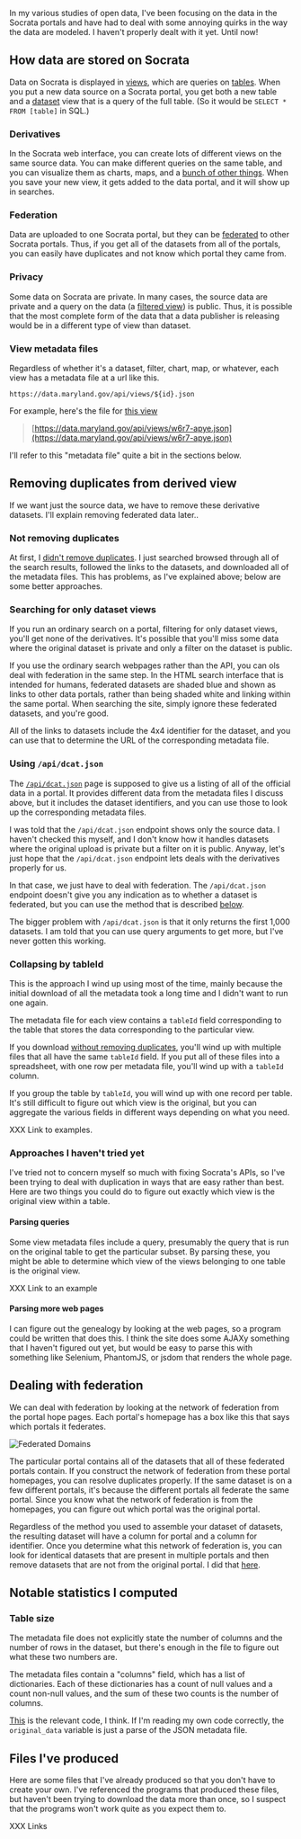 In my various studies of open data, I've been focusing on the
data in the Socrata portals and have had to deal with some
annoying quirks in the way the data are modeled. I haven't
properly dealt with it yet. Until now!

## How data are stored on Socrata
Data on Socrata is displayed in [views](/!/socrata-genealogies#term-view),
which are queries on [tables](/!/socrata-genealogies#term-table).
When you put a new data source on a Socrata portal, you get both
a new table and a [dataset](/!/socrata-genealogies#term-dataset)
view that is a query of the full table.
(So it would be `SELECT * FROM [table]` in SQL.)

### Derivatives
In the Socrata web interface, you can create lots of different views
on the same source data. You can make different queries on the same
table, and you can visualize them as charts, maps, and a
[bunch of other things](/!/socrata-calendars).
When you save your new view, it gets added to the data portal, and
it will show up in searches.

### Federation
Data are uploaded to one Socrata portal, but they can be
[federated](/!/socrata-genealogies#term-federation)
to other Socrata portals. Thus, if you get all of the datasets from
all of the portals, you can easily have duplicates and not know which
portal they came from.

### Privacy
Some data on Socrata are private. In many cases, the source data are
private and a query on the data (a [filtered view](/!/socrata-genealogies#term-filtered-view))
is public. Thus, it is possible that the most complete form of the data
that a data publisher is releasing would be in a different type of view
than dataset.

### View metadata files
Regardless of whether it's a dataset, filter, chart, map, or whatever,
each view has a metadata file at a url like this.

    https://data.maryland.gov/api/views/${id}.json

For example, here's the file for
[this view](https://data.maryland.gov/Energy-and-Environment/Certified-Cover-Crops-Planted-in-the-Chesapeake-Ba/w6r7-apye?)

> [https://data.maryland.gov/api/views/w6r7-apye.json](https://data.maryland.gov/api/views/w6r7-apye.json)

I'll refer to this "metadata file" quite a bit in the sections below.

## Removing duplicates from derived view
If we want just the source data, we have to remove these derivative
datasets. I'll explain removing federated data later..

### Not removing duplicates
At first, I
[didn't remove duplicates](/!/socrata-summary#acquiring-the-data).
I just searched browsed through all of the search results, followed
the links to the datasets, and downloaded all of the metadata files.
This has problems, as I've explained above; below are some better
approaches.

### Searching for only dataset views
If you run an ordinary search on a portal, filtering for only dataset
views, you'll get none of the derivatives. It's possible that you'll miss
some data where the original dataset is private and only a filter on the
dataset is public.

If you use the ordinary search webpages rather than the API, you can ols
deal with federation in the same step. In the HTML search interface that
is intended for humans, federated datasets are shaded blue and shown as
links to other data portals, rather than being shaded white and linking
within the same portal. When searching the site, simply ignore these
federated datasets, and you're good.

All of the links to datasets include the 4x4 identifier for the dataset,
and you can use that to determine the URL of the corresponding metadata file.

### Using `/api/dcat.json`
<!-- https://twitter.com/chrismetcalf/status/376079563240898560 -->
The [`/api/dcat.json`](https://data.oaklandnet.com/api/dcat.json) page
is supposed to give us a listing of all of the official data in a portal.
It provides different data from the metadata files I discuss above, but
it includes the dataset identifiers, and you can use those to look up
the corresponding metadata files.

I was told that the `/api/dcat.json` endpoint shows only the source data.
I haven't checked this myself, and I don't know how it handles datasets
where the original upload is private but a filter on it is public.
Anyway, let's just hope that the `/api/dcat.json` endpoint lets deals with
the derivatives properly for us.

In that case, we just have to deal with federation. The
`/api/dcat.json` endpoint doesn't give you any indication as to whether a
dataset is federated, but you can use the method that is described
[below](#dealing-with-federation).

The bigger problem with `/api/dcat.json` is that it only returns the
first 1,000 datasets. I am told that you can use query arguments to
get more, but I've never gotten this working.

### Collapsing by tableId
This is the approach I wind up using most of the time, mainly because
the initial download of all the metadata took a long time and I didn't
want to run one again.

The metadata
file for each view contains a `tableId` field corresponding to the
table that stores the data corresponding to the particular view.

If you download [without removing duplicates](#not-removing-duplicates),
you'll wind up with multiple files that all have the same `tableId` field.
If you put all of these files into a spreadsheet, with one row per metadata
file, you'll wind up with a `tableId` column.

If you group the table by `tableId`, you will wind up with one record
per table. It's still difficult to figure out which view is the
original, but you can aggregate the various fields in different ways
depending on what you need.

XXX Link to examples.

### Approaches I haven't tried yet
I've tried not to concern myself so much with fixing Socrata's APIs,
so I've been trying to deal with duplication in ways that are easy
rather than best. Here are two things you could do to figure out
exactly which view is the original view within a table.

#### Parsing queries
Some view metadata files include a query, presumably the query that
is run on the original table to get the particular subset. By parsing
these, you might be able to determine which view of the views belonging
to one table is the original view.

XXX Link to an example

#### Parsing more web pages
I can figure out the genealogy by looking at the web pages, so a program
could be written that does this. I think the site does some AJAXy something
that I haven't figured out yet, but would be easy to parse this with
something like Selenium, PhantomJS, or jsdom that renders the whole page.

## Dealing with federation
We can deal with federation by looking at the network of federation from the
portal hope pages. Each portal's homepage has a box like this that says
which portals it federates.

![Federated Domains](/!/socrata-deduplicate/federated-domains.png)

The particular portal contains all of the datasets that all of these
federated portals contain. If you construct the network of federation
from these portal homepages, you can resolve duplicates properly. If
the same dataset is on a few different portals, it's because the
different portals all federate the same portal. Since you know what
the network of federation is from the homepages, you can figure out
which portal was the original portal.

Regardless of the method you used to assemble your dataset of datasets,
the resulting dataset will have a column for portal and a column for
identifier. Once you determine what this network of federation is, you
can look for identical datasets that are present in multiple portals
and then remove datasets that are not from the original portal.
I did that [here](/!/socrata-deduplicate).

## Notable statistics I computed

### Table size
The metadata file does not explicitly state the number of columns and the
number of rows in the dataset, but there's enough in the file to figure out
what these two numbers are.

The metadata files contain a "columns" field, which has a list
of dictionaries. Each of these dictionaries has a count of null
values and a count non-null values, and the sum of these two
counts is the number of columns.

[This](https://github.com/tlevine/socrata-analysis/blob/master/numbers/socrata/__init__.py#L93)
is the relevant code, I think. If I'm reading my own code correctly,
the `original_data` variable is just a parse of the JSON metadata file.

## Files I've produced
Here are some files that I've already produced so that you don't have to
create your own. I've referenced the programs that produced these files,
but haven't been trying to download the data more than once, so I suspect
that the programs won't work quite as you expect them to.

XXX Links
